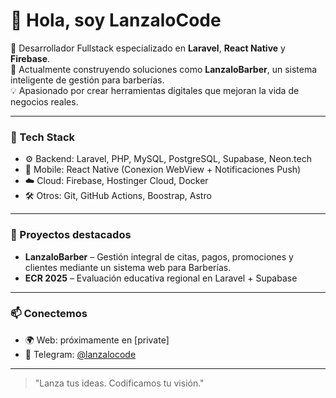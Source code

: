 # 👋 Hola, soy LanzaloCode

🎯 Desarrollador Fullstack especializado en **Laravel**, **React Native** y **Firebase**.  
🚀 Actualmente construyendo soluciones como **LanzaloBarber**, un sistema inteligente de gestión para barberías.  
💡 Apasionado por crear herramientas digitales que mejoran la vida de negocios reales.

---

### 🧰 Tech Stack
- ⚙️ Backend: Laravel, PHP, MySQL, PostgreSQL, Supabase, Neon.tech
- 📱 Mobile: React Native (Conexion WebView + Notificaciones Push)
- ☁️ Cloud: Firebase, Hostinger Cloud, Docker
- 🛠️ Otros: Git, GitHub Actions, Boostrap, Astro

---

### 📌 Proyectos destacados
- **LanzaloBarber** – Gestión integral de citas, pagos, promociones y clientes mediante un sistema web para Barberías.
- **ECR 2025** – Evaluación educativa regional en Laravel + Supabase

---

### 📫 Conectemos
- 🌍 Web: próximamente en [private]
- 💬 Telegram: [@lanzalocode](private)

---

> "Lanza tus ideas. Codificamos tu visión."
